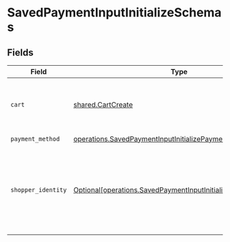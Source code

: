 # SavedPaymentInputInitializeSchemas


## Fields

| Field                                                                                                                                    | Type                                                                                                                                     | Required                                                                                                                                 | Description                                                                                                                              |
| ---------------------------------------------------------------------------------------------------------------------------------------- | ---------------------------------------------------------------------------------------------------------------------------------------- | ---------------------------------------------------------------------------------------------------------------------------------------- | ---------------------------------------------------------------------------------------------------------------------------------------- |
| `cart`                                                                                                                                   | [shared.CartCreate](../../models/shared/cartcreate.md)                                                                                   | :heavy_check_mark:                                                                                                                       | The details of the cart being purchased with this payment.                                                                               |
| `payment_method`                                                                                                                         | [operations.SavedPaymentInputInitializePaymentMethod](../../models/operations/savedpaymentinputinitializepaymentmethod.md)               | :heavy_check_mark:                                                                                                                       | N/A                                                                                                                                      |
| `shopper_identity`                                                                                                                       | [Optional[operations.SavedPaymentInputInitializeShopperIdentity]](../../models/operations/savedpaymentinputinitializeshopperidentity.md) | :heavy_minus_sign:                                                                                                                       | Identification information for the Shopper. This is only required when creating a new Bolt account.                                      |